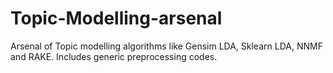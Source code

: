 # Topic-Modelling-arsenal
Arsenal of Topic modelling algorithms like Gensim LDA, Sklearn LDA, NNMF and RAKE. Includes generic preprocessing codes.

